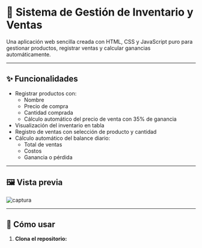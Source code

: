 # 🛒 Sistema de Gestión de Inventario y Ventas

Una aplicación web sencilla creada con HTML, CSS y JavaScript puro para gestionar productos, registrar ventas y calcular ganancias automáticamente.

---

## ✨ Funcionalidades

- Registrar productos con:
  - Nombre
  - Precio de compra
  - Cantidad comprada
  - Cálculo automático del precio de venta con 35% de ganancia
- Visualización del inventario en tabla
- Registro de ventas con selección de producto y cantidad
- Cálculo automático del balance diario:
  - Total de ventas
  - Costos
  - Ganancia o pérdida

---

## 🖼️ Vista previa

![captura](https://via.placeholder.com/600x300.png?text=Captura+de+la+App)

---

## 🚀 Cómo usar

1. **Clona el repositorio:**
   ```bash
 
